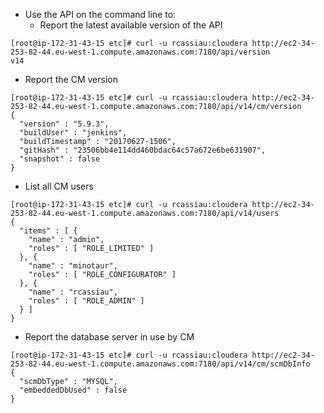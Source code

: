 * Use the API on the command line to:
  * Report the latest available version of the API
```
[root@ip-172-31-43-15 etc]# curl -u rcassiau:cloudera http://ec2-34-253-82-44.eu-west-1.compute.amazonaws.com:7180/api/version
v14
```
  * Report the CM version 
```
[root@ip-172-31-43-15 etc]# curl -u rcassiau:cloudera http://ec2-34-253-82-44.eu-west-1.compute.amazonaws.com:7180/api/v14/cm/version
{
  "version" : "5.9.3",
  "buildUser" : "jenkins",
  "buildTimestamp" : "20170627-1506",
  "gitHash" : "23506bb4e114dd460bdac64c57a672e6be631907",
  "snapshot" : false
}
```
  * List all CM users
```
[root@ip-172-31-43-15 etc]# curl -u rcassiau:cloudera http://ec2-34-253-82-44.eu-west-1.compute.amazonaws.com:7180/api/v14/users
{
  "items" : [ {
    "name" : "admin",
    "roles" : [ "ROLE_LIMITED" ]
  }, {
    "name" : "minotaur",
    "roles" : [ "ROLE_CONFIGURATOR" ]
  }, {
    "name" : "rcassiau",
    "roles" : [ "ROLE_ADMIN" ]
  } ]
}
```
  * Report the database server in use by CM
```
[root@ip-172-31-43-15 etc]# curl -u rcassiau:cloudera http://ec2-34-253-82-44.eu-west-1.compute.amazonaws.com:7180/api/v14/cm/scmDbInfo
{
  "scmDbType" : "MYSQL",
  "embeddedDbUsed" : false
}
```
